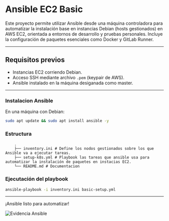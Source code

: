 # Ansible EC2 Basic
Este proyecto permite utilizar Ansible desde una máquina controladora para automatizar la instalación base en instancias Debian (hosts gestionados) en AWS EC2, orientada a entornos de desarrollo y pruebas personales. Incluye la configuración de paquetes esenciales como Docker y GitLab Runner.

---

## Requisitos previos

- Instancias EC2 corriendo Debian.
- Acceso SSH mediante archivo `.pem` (keypair de AWS).
- Ansible instalado en la máquina desiganada como master.

---

### Instalacion Ansible

En una máquina con Debian:

```bash
sudo apt update && sudo apt install ansible -y

```

### Estructura
```
	.
	├── inventory.ini # Define los nodos gestionados sobre los que Ansible va a ejecutar tareas.
	├── setup-k8s.yml # Playbook las tareas que ansible usa para automatizar la instalación de paquetes en instacias EC2.
	└── README.md # Documentacion
```

### Ejecutación del playbook

```bash
ansible-playbook -i inventory.ini basic-setup.yml

```

---

¡Ansible listo para automatizar!

![Evidencia Ansible](../img/evidence-ansible-basic.png)
